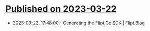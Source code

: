 # [Published on 2023-03-22](index.md)

* [2023-03-22, 17:48:00](https://lobste.rs/s/sm3v7u/generating_flipt_go_sdk_flipt_blog) - [Generating the Flipt Go SDK | Flipt Blog](https://www.flipt.io/blog/generating-the-flipt-go-sdk)
